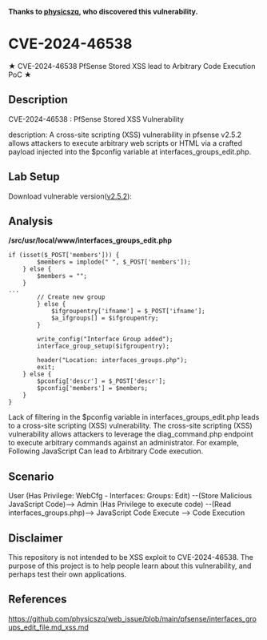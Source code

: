 **Thanks to [physicszq](https://github.com/physicszq/web_issue/blob/main/pfsense/interfaces_groups_edit_file.md_xss.md), who discovered this vulnerability.**


# CVE-2024-46538
★ CVE-2024-46538 PfSense Stored XSS lead to Arbitrary Code Execution PoC ★

## Description
CVE-2024-46538 : PfSense Stored XSS Vulnerability


description: A cross-site scripting (XSS) vulnerability in pfsense v2.5.2 allows attackers to execute arbitrary web scripts or HTML via a crafted payload injected into the $pconfig variable at interfaces_groups_edit.php.


## Lab Setup
Download vulnerable version([v2.5.2](https://github.com/CloudSentralDotNet/iso_pfsense)):

## Analysis
**/src/usr/local/www/interfaces_groups_edit.php**
```
if (isset($_POST['members'])) {
		$members = implode(" ", $_POST['members']);
	} else {
		$members = "";
	}
...
		// Create new group
		} else {
			$ifgroupentry['ifname'] = $_POST['ifname'];
			$a_ifgroups[] = $ifgroupentry;
		}

		write_config("Interface Group added");
		interface_group_setup($ifgroupentry);

		header("Location: interfaces_groups.php");
		exit;
	} else {
		$pconfig['descr'] = $_POST['descr'];
		$pconfig['members'] = $members;
	}
}
```

Lack of filtering in the $pconfig variable in interfaces_groups_edit.php leads to a cross-site scripting (XSS) vulnerability. The cross-site scripting (XSS) vulnerability allows attackers to leverage the diag_command.php endpoint to execute arbitrary commands against an administrator.
For example, Following JavaScript Can lead to Arbitrary Code execution.

## Scenario
User (Has Privilege: WebCfg - Interfaces: Groups: Edit) --(Store Malicious JavaScript Code)--> Admin (Has Privilege to execute code) --(Read interfaces_groups.php)--> JavaScript Code Execute --> Code Execution


## Disclaimer
This repository is not intended to be XSS exploit to CVE-2024-46538. The purpose of this project is to help people learn about this vulnerability, and perhaps test their own applications.


## References
https://github.com/physicszq/web_issue/blob/main/pfsense/interfaces_groups_edit_file.md_xss.md

